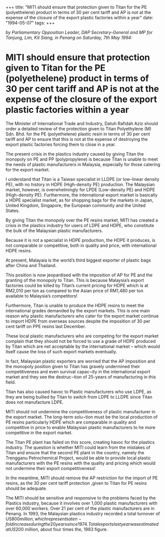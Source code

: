 +++ 
title: "MITI should ensure that protection given to Titan for the PE (polyethelene) product in terms of 30 per cent tariff and AP is not at the expense of the closure of the export plastic factories within a year"
date: "1994-05-07"
tags:
+++

_by Parliamentary Opposition Leader, DAP Secretary-General and MP for Tanjung, Lim, Kit Siang, in Penang on Saturday, 7th May 1994:_

# MITI should ensure that protection given to Titan for the PE (polyethelene) product in terms of 30 per cent tariff and AP is not at the expense of the closure of the export plastic factories within a year

The Minister of International Trade and Industry, Datuh Rafidah Aziz should order a detailed review of the protection given to Titan Polyethylene (M) Sdn. Bhd. for the PE (polyethelene) plastic resin in terms of 30 per cent tariff and	AP to ensure that this is not at the expense of destroying the export plastic factories forcing them to close in a year.</u>

The present crisis in the plastics industry caused by giving Titan the monopoly on PE and PP (polypropylene) is because Titan is unable to meet the needs of plastic manufacturers in Malaysia, especially for those catering for	the export market.

I understand that Titan is a Taiwan specialist in LLDPE (or low-linear density PE), with no history in HDPE (High-density PE) production. The Malaysian market, however, is overwhelmingly for LPDE (Low-density PE) and HDPE (High-density PE). Furthermore, the international export market is basically a HDPE specialist market, as for shopping bags for the markets in Japan, United Kingdom, Singapore, the European community and the United States.

By giving Titan the monopoly over the PE resins market, MITI has created a crisis in the plastics industry for users of LDPE and HDPE, who constitute the bulk of the Malaysian plastic manufacturers.

Because it is not a specialist in HDPE production, the HDPE it produces, is not comparable or competitive, both in quality and price, with international HDPE resins.

At present, Malayaia is the world’s third biggest exporter of plastic bags after China and Thailand.

This position is now jeopardised with the imposition of AP for PE and the granting of the monopoly to Titan. This is because Malaysia’s export factories could be killed by Titan’s current pricing for HDPE which is at RM2,010 per ton as compared to the Asian price of RM1,480 per ton available to Malaysia’s competitors!

Furthermore, Titan is unable to produce the HDPE resins to meet the international grades demanded by the export markets. This is one main reason why plastic manufacturers who cater for the export market continue to import HDPE from overseas sources despite the imposition of 30 per cent tariff on PPE resins last December.

These local plastic manufacturers who are competing for the export market complain that they should not be forced to use a grade of  HDPE produced by Titan which are net acceptable by the international market – which would itself cause the loss of such export markets eventually.

In fact, Malaysian plastic exporters are worried that the AP imposition and the monopoly position given to Titan has gravely undermined their competitiveness and even survival capac¬ity in the international export market and they see the destruc¬tion of 25-years of manufacturing in this field.

Titan has also caused havoc to Plastic manufacturers who use LDPE, as they are being bullied by Titan to switch from LDPE to LLDPE since Titan does not manufacture LDPE.

MITI should not undermine the competitiveness of plastic manufacturer in the export market. The long-term solu¬tion must be the local production of PE resins particularly HDPE which are comparable in quality and competitive in price to enable Malaysian plastic manufacturers to he more competitive in the export market.

The Titan PE plant has failed on this score, creating havoc for the plastics industry. The question is whether MITI could learn from the mistakes of Titan and ensure that the second PE plant in the country, namely the Trengganu Petrochemical Project, would be able to provide local plastic manufacturers with the PE resins with the quality and pricing which would not undermine their export competitiveness!

In the meantime, MITI should remove the AP restriction for the import of PE resins, as the 30 per cent tariff protection ,given to Titan for PE resins should be adequate.

The MITI should be sensitive and responsive to the problems faced by the Plastics industry, because it involves over 1,000 plastic manufacturers with over 60,000 workers. Over 21 per cent of the plastic manufacturers are in Penang. In 1993, the Malaysian plastics industry recorded a total turnover of US$800 million, which represents a ten-fold increase during the 20 years since 1974. Total exports last year was estimated at US$200 million, about four times the, 1983 figure.
 
